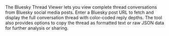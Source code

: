 The Bluesky Thread Viewer lets you view complete thread conversations from Bluesky social media posts. Enter a Bluesky post URL to fetch and display the full conversation thread with color-coded reply depths. The tool also provides options to copy the thread as formatted text or raw JSON data for further analysis or sharing.

<!-- Generated from commit: 1e4f8f5f7cfb3e5a712cfa81d21d1419d90951fa -->